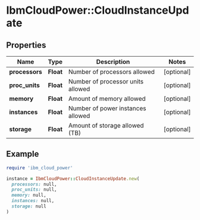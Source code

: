 # IbmCloudPower::CloudInstanceUpdate

## Properties

| Name | Type | Description | Notes |
| ---- | ---- | ----------- | ----- |
| **processors** | **Float** | Number of processors allowed | [optional] |
| **proc_units** | **Float** | Number of processor units allowed | [optional] |
| **memory** | **Float** | Amount of memory allowed | [optional] |
| **instances** | **Float** | Number of power instances allowed | [optional] |
| **storage** | **Float** | Amount of storage allowed (TB) | [optional] |

## Example

```ruby
require 'ibm_cloud_power'

instance = IbmCloudPower::CloudInstanceUpdate.new(
  processors: null,
  proc_units: null,
  memory: null,
  instances: null,
  storage: null
)
```


